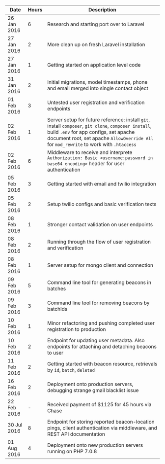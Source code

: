 | Date | Hours | Description |
|------|-------|-------------|
| 26 Jan 2016 | 6 | Research and starting port over to Laravel |
| 27 Jan 2016 | 2 | More clean up on fresh Laravel installation |
| 27 Jan 2016 | 1 | Getting started on application level code |
| 31 Jan 2016 | 2 | Initial migrations, model timestamps, phone and email merged into single contact object |
| 01 Feb 2016 | 3 | Untested user registration and verification endpoints |
| 02 Feb 2016 | 1 | Server setup for future reference: install `git`, install `composer`, `git clone`, `composer install`, build `.env` for app configs, set apache document root, set apache `AllowOverride All` for `mod_rewrite` to work with `.htaccess` |
| 02 Feb 2016 | 6 | Middleware to receive and interprete `Authorization: Basic <username:password in base64 encoding>` header for user authentication |
| 05 Feb 2016 | 3 | Getting started with email and twilio integration |
| 05 Feb 2016 | 2 | Setup twilio configs and basic verification texts |
| 08 Feb 2016 | 1 | Stronger contact validation on user endpoints |
| 08 Feb 2016 | 2 | Running through the flow of user registration and verification |
| 08 Feb 2016 | 1 | Server setup for mongo client and connection |
| 09 Feb 2016 | 5 | Command line tool for generating beacons in batches |
| 09 Feb 2016 | 3 | Command line tool for removing beacons by batchIds |
| 10 Feb 2016 | 1 | Minor refactoring and pushing completed user registration to production |
| 10 Feb 2016 | 2 | Endpoint for updating user metadata. Also endpoints for attaching and detaching beacons to user |
| 11 Feb 2016 | 2 | Getting started with beacon resource, retrievals by `id`, `batch`, `deleted` |
| 16 Feb 2016 | 2 | Deployment onto production servers, debugging strange gmail blacklist issue |
| 22 Feb 2016 | - | Received payment of $1125 for 45 hours via Chase  |
| 30 Jul 2016 | 8 | Endpoint for storing reported beacon-location pings, client authentication via middleware, and REST API documentation |
| 01 Aug 2016 | 4 | Deployment onto new production servers running on PHP 7.0.8 |
